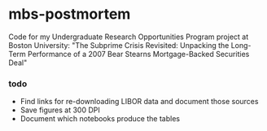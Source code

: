 # mbs-postmortem
Code for my Undergraduate Research Opportunities Program project at Boston University: "The Subprime Crisis Revisited: Unpacking the Long-Term Performance of a 2007 Bear Stearns Mortgage-Backed Securities Deal"

### todo
- Find links for re-downloading LIBOR data and document those sources
- Save figures at 300 DPI
- Document which notebooks produce the tables
